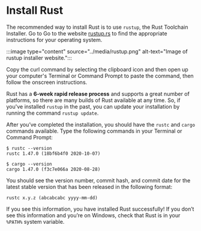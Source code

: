# Install Rust

The recommended way to install Rust is to use `rustup`, the Rust Toolchain Installer. Go to
Go to the website [rustup.rs](https://rustup.rs) to find the appropriate instructions for your operating system.

:::image type="content" source="../media/rustup.png" alt-text="Image of rustup installer website.":::

Copy the curl command by selecting the clipboard icon and then open up your computer's Terminal or
Command Prompt to paste the command, then follow the onscreen instructions.

Rust has a **6-week rapid release process** and supports a great number of platforms, so there are many
builds of Rust available at any time. So, if you've installed `rustup` in the past, you can update
your installation by running the command `rustup update`.

After you’ve completed the installation, you should have the `rustc` and `cargo` commands available. Type the following commands in your Terminal or Command Prompt:

    $ rustc --version
    rustc 1.47.0 (18bf6b4f0 2020-10-07)

    $ cargo --version
    cargo 1.47.0 (f3c7e066a 2020-08-28)

You should see the version number, commit hash, and commit date for the latest stable version that
has been released in the following format:

`rustc x.y.z (abcabcabc yyyy-mm-dd)`

If you see this information, you have installed Rust successfully! If you don’t see this information
and you’re on Windows, check that Rust is in your `%PATH%` system variable.
